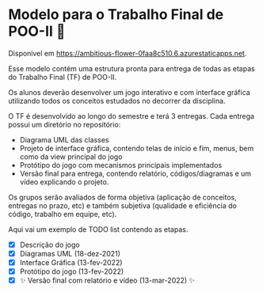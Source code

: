 # Modelo para o Trabalho Final de POO-II 🍄

Disponivel em https://ambitious-flower-0faa8c510.6.azurestaticapps.net.

Esse modelo contém uma estrutura pronta para entrega de todas as etapas do Trabalho Final (TF) de POO-II.

Os alunos deverão desenvolver um jogo interativo e com interface gráfica utilizando todos os conceitos estudados no decorrer da disciplina.

O TF é desenvolvido ao longo do semestre e terá 3 entregas. Cada entrega possui um diretório no repositório:
 - Diagrama UML das classes
 - Projeto de interface gráfica, contendo telas de início e fim, menus, bem como da view principal do jogo
 - Protótipo do jogo com mecanismos principais implementados
 - Versão final para entrega, contendo relatório, códigos/diagramas e um vídeo explicando o projeto.

Os grupos serão avaliados de forma objetiva (aplicação de conceitos, entregas no prazo, etc) e também subjetiva (qualidade e eficiência do código, trabalho em equipe, etc).

Aqui vai um exemplo de TODO list contendo as etapas.
- [x] Descrição do jogo
- [X] Diagramas UML (18-dez-2021)
- [X] Interface Gráfica (13-fev-2022)
- [X] Protótipo do jogo (13-fev-2022)
- [X] ✨ Versão final com relatório e vídeo (13-mar-2022) ✨

